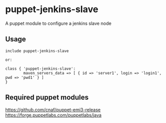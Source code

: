 puppet-jenkins-slave
====================

A puppet module to configure a jenkins slave node

## Usage

```
include puppet-jenkins-slave

or:

class { 'puppet-jenkins-slave':
        maven_servers_data => [ { id => 'server1', login => 'login1', pwd => 'pwd1' } ]
}

```

## Required puppet modules

https://github.com/cnaf/puppet-emi3-release  
https://forge.puppetlabs.com/puppetlabs/java
